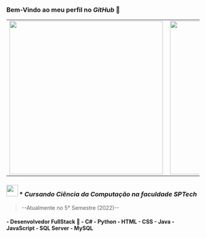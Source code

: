 ### Bem-Vindo ao meu perfil no _GitHub_ 👋

<center>
  <table style="width:100%" style="font-size:20px;">
    <tr>
      <td width="400px"><img width="400px" align="left" src="https://github-readme-stats.vercel.app/api/top-langs/?username=ryan-silva&layout=compact&theme=omni"></td>
      <td width="400px"><img width="400px" align="left" src="https://github-readme-stats.vercel.app/api?username=ryan-silva&show_icons=true&theme=omni"></td> 
    </tr>
  </table>
</center>

### <img src = "https://www.flaticon.com/svg/static/icons/svg/3629/3629539.svg" width = 30px> * *Cursando Ciência da Computação na faculdade SPTech*
<blockquote>--Atualmente no 5° Semestre (2022)--</blockquote>

<h4> 
	- Desenvolvedor FullStack 🚀
	- C#
	- Python
	- HTML
	- CSS
	- Java
	- JavaScript
	- SQL Server
	- MySQL
</h4>

